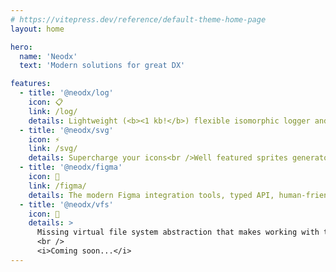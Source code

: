 ```yaml
---
# https://vitepress.dev/reference/default-theme-home-page
layout: home

hero:
  name: 'Neodx'
  text: 'Modern solutions for great DX'

features:
  - title: '@neodx/log'
    icon: 📋
    link: /log/
    details: Lightweight (<b><1 kb!</b>) flexible isomorphic logger and logging framework
  - title: '@neodx/svg'
    icon: ⚡️
    link: /svg/
    details: Supercharge your icons<br />Well featured sprites generator with DX in mind
  - title: '@neodx/figma'
    icon: 🎨
    link: /figma/
    details: The modern Figma integration tools, typed API, human-friendly files traversing, assets exporter, and more.
  - title: '@neodx/vfs'
    icon: 📁
    details: >
      Missing virtual file system abstraction that makes working with the file system a breeze
      <br />
      <i>Coming soon...</i>
---
```

